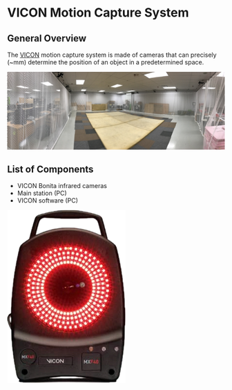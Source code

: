 # VICON Motion Capture System

## General Overview

The [VICON](https://www.vicon.com/ "VICON") motion capture system is made of cameras that can precisely \(~mm\) determine the position of an object in a predetermined space.

![](/assets/voliere.jpg)

## List of Components

* VICON Bonita infrared cameras
* Main station \(PC\)
* VICON software \(PC\)



![](/assets/vicon.png)

